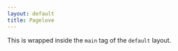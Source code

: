 ```yaml
---
layout: default
title: Pagelove
---
```

This is wrapped inside the ```main``` tag of the ```default``` layout.